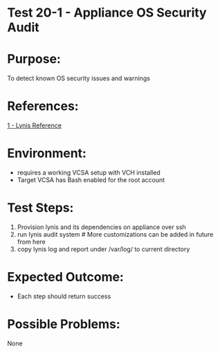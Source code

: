 Test 20-1 - Appliance OS Security Audit
======

# Purpose:
To detect known OS security issues and warnings

# References:
[1 - Lynis Reference](https://cisofy.com/documentation/lynis/#using_lynis)

# Environment:
* requires a working VCSA setup with VCH installed
* Target VCSA has Bash enabled for the root account

# Test Steps:
1. Provision lynis and its dependencies on appliance over ssh
2. run lynis audit system # More customizations can be added in future from here
3. copy lynis log and report under /var/log/ to current directory

# Expected Outcome:
* Each step should return success

# Possible Problems:
None
